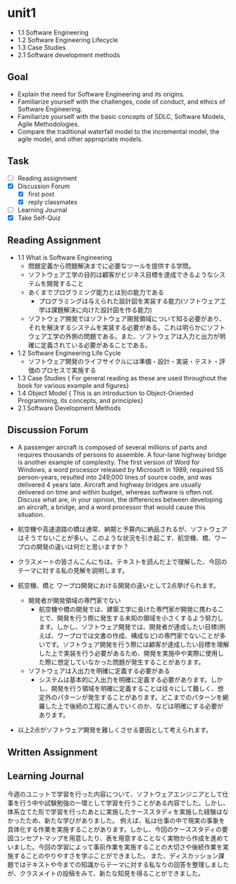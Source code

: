 # unit1

- 1.1 Software Engineering
- 1.2 Software Engineering Lifecycle
- 1.3 Case Studies
- 2.1 Software development methods

## Goal

- Explain the need for Software Engineering and its origins.
- Familiarize yourself with the challenges, code of conduct, and ethics of Software Engineering.
- Familiarize yourself with the basic concepts of SDLC, Software Models, Agile Methodologies.
- Compare the traditional waterfall model to the incremental model, the agile model, and other appropriate models.

## Task

- [ ] Reading assignment
- [x] Discussion Forum
  - [x] first post
  - [x] reply classmates
- [ ] Learning Journal
- [x] Take Self-Quiz

## Reading Assignment

- 1.1 What is Software Engineering
  - 問題定義から問題解決までに必要なツールを提供する学問。
  - ソフトウェア工学の目的は顧客がビジネス目標を達成できるようなシステムを開発すること
  - あくまでプログラミング能力とは別の能力である
    - プログラミングは与えられた設計図を実装する能力(ソフトウェア工学は課題解決に向けた設計図を作る能力)
  - ソフトウェア開発ではソフトウェア開発領域について知る必要があり、それを解決するシステムを実装する必要がある。これは明らかにソフトウェア工学の外側の問題である。また、ソフトウェアは入力と出力が明確に定義されている必要があることである。
- 1.2 Software Engineering Life Cycle
  - ソフトウェア開発のライフサイクルには準備・設計・実装・テスト・評価のプロセスで実施する
- 1.3  Case Studies { For general reading as these are used throughout the book for various example and figures}
- 1.4 Object Model { This is an introduction to Object-Oriented Programming, its concepts, and principles}
- 2.1 Software Development Methods

## Discussion Forum

- A passenger aircraft is composed of several millions of parts and requires thousands of persons to assemble. A four-lane highway bridge is another example of complexity. The first version of Word for Windows, a word processor released by Microsoft in 1989, required 55 person-years, resulted into 249,000 lines of source code, and was delivered 4 years late. Aircraft and highway bridges are usually delivered on time and within budget, whereas software is often not. Discuss what are, in your opinion, the differences between developing an aircraft, a bridge, and a word processor that would cause this situation.
- 航空機や高速道路の橋は通常、納期と予算内に納品されるが、ソフトウェアはそうでないことが多い。このような状況を引き起こす、航空機、橋、ワープロの開発の違いは何だと思いますか？

- クラスメートの皆さんこんにちは。テキストを読んだ上で理解した、今回のテーマに対する私の見解を説明します。
- 航空機、橋と ワープロ開発における開発の違いとして2点挙げられます。
  - 開発者が開発領域の専門家でない
    - 航空機や橋の開発では、建築工学に長けた専門家が開発に携わることで、開発を行う際に発生する未知の領域を小さくするよう努力します。しかし、ソフトウェア開発では、開発者が達成したい目標(例えば、ワープロでは文書の作成、構成など)の専門家でないことが多いです。ソフトウェア開発を行う際には顧客が達成したい目標を理解した上で実装を行う必要があるため、開発を実施中や実際に使用した際に想定していなかった問題が発生することがあります。
  - ソフトウェアは入出力を明確に定義する必要がある
    - システムは基本的に入出力を明確に定義する必要があります。しかし、開発を行う領域を明確に定義することは往々にして難しく、想定外のパターンが発生することがあります。どこまでのパターンを網羅した上で後続の工程に進んでいくのか、などは明確にする必要があります。
- 以上2点がソフトウェア開発を難しくさせる要因として考えられます。

## Written Assignment

## Learning Journal

今週のユニットで学習を行った内容について、ソフトウェアエンジニアとして仕事を行う中や試験勉強の一環として学習を行うことがある内容でした。しかし、体系立てた形で学習を行ったあとに実施したケーススタディを実施した経験はなかったため、新たな学びがありました。
例えば、私は仕事の中で現実の事象を具体化する作業を実施することがあります。しかし、今回のケーススタディの要因コンセプトマップを用意したり、表を用意することなく実物から作成を進めていました。今回の学習によって事前作業を実施することの大切さや後続作業を実施することのやりやすさを学ぶことができました。
また、ディスカッション課題ではテキストや今までの知識からテーマに対する私なりの回答を整理しましたが、クラスメイトの投稿をみて、新たな知見を得ることができました。
